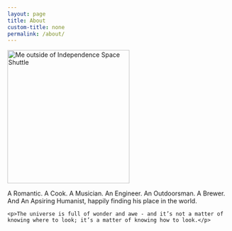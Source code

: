 ```yaml
---
layout: page
title: About
custom-title: none
permalink: /about/
---
```


<img src="{{ site.url}}/images/pages/me_about.png" class="img-circle rounded mx-auto d-block" height="300" width="275" alt="Me outside of Independence Space Shuttle">

<div class="text-center">
    <p>A Romantic. A Cook. A Musician. An Engineer. An Outdoorsman. A Brewer. And An Apsiring Humanist, happily finding his place in the world.</p>
    
    <p>The universe is full of wonder and awe - and it’s not a matter of knowing where to look; it’s a matter of knowing how to look.</p>
    
</div>